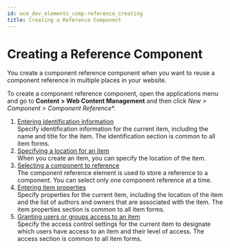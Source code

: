 ```yaml
---
id: wcm_dev_elements_comp-reference_creating
title: Creating a Reference Component
---
```


# Creating a Reference Component


You create a component reference component when you want to reuse a component reference in multiple places in your website.

To create a component reference component, open the applications menu and go to **Content > Web Content Management** and then click **New* > Component > Component Reference**.

1.  [Entering identification information](../../../../../wcm/mng_content_with_auth_portlet/creating_items/wcm_dev_items_id.md)  
Specify identification information for the current item, including the name and title for the item. The identification section is common to all item forms.
2.  [Specifying a location for an item](../../../../../wcm/mng_content_with_auth_portlet/creating_items/wcm_dev_items_location.md)  
When you create an item, you can specify the location of the item.
3.  [Selecting a component to reference](../../../../wcm_artifacts/elements/howto_work_with_elements/component_reference_element/wcm_dev_elements_comp-reference_props.md)  
The component reference element is used to store a reference to a component. You can select only one component reference at a time.
4.  [Entering item properties](../../../../../wcm/mng_content_with_auth_portlet/creating_items/wcm_dev_items_props.md)  
Specify properties for the current item, including the location of the item and the list of authors and owners that are associated with the item. The item properties section is common to all item forms.
5.  [Granting users or groups access to an item](../../../../../wcm/mng_content_with_auth_portlet/creating_items/wcm_dev_items_access.md)  
Specify the access control settings for the current item to designate which users have access to an item and their level of access. The access section is common to all item forms.

